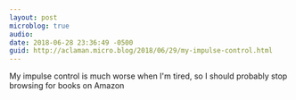 ```yaml
---
layout: post
microblog: true
audio: 
date: 2018-06-28 23:36:49 -0500
guid: http://aclaman.micro.blog/2018/06/29/my-impulse-control.html
---
```

My impulse control is much worse when I'm tired, so I should probably stop browsing for books on Amazon
